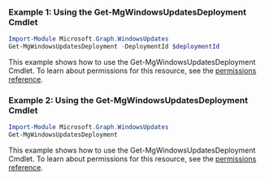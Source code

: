 ### Example 1: Using the Get-MgWindowsUpdatesDeployment Cmdlet
```powershell
Import-Module Microsoft.Graph.WindowsUpdates
Get-MgWindowsUpdatesDeployment -DeploymentId $deploymentId
```
This example shows how to use the Get-MgWindowsUpdatesDeployment Cmdlet.
To learn about permissions for this resource, see the [permissions reference](/graph/permissions-reference).
### Example 2: Using the Get-MgWindowsUpdatesDeployment Cmdlet
```powershell
Import-Module Microsoft.Graph.WindowsUpdates
Get-MgWindowsUpdatesDeployment
```
This example shows how to use the Get-MgWindowsUpdatesDeployment Cmdlet.
To learn about permissions for this resource, see the [permissions reference](/graph/permissions-reference).
